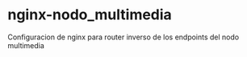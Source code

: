# nginx-nodo_multimedia
Configuracion de nginx para router inverso de los endpoints del nodo multimedia
